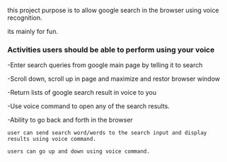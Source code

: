 this project purpose is to allow google search in the browser using voice recognition.


its mainly for fun.


### Activities users should be able to perform using your voice

-Enter search queries from google main page by telling it to search

-Scroll down, scroll up in page and maximize and restor browser window

-Return lists of google search result in voice to you

-Use voice command to open any of the search results.

-Ability to go back and forth in the browser

```
user can send search word/words to the search input and display results using voice command.

users can go up and down using voice command.
```